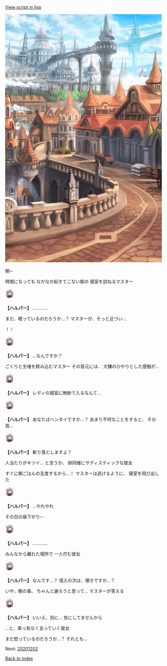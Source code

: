 [View script in lisp](../scripts/20201201.txt)

![town.png](../images/backgrounds/town.png)

朝─

時間になっても
なかなか起きてこない姫の
寝室を訪ねるマスター

<img src="../images/units/202011.png" alt="202011.png" height="34"/>

**【ハルパー】**
…………

まだ、眠っているのだろうか…？
マスターが、そっと近づい…

！！

<img src="../images/units/202011.png" alt="202011.png" height="34"/>

**【ハルパー】**
…なんですか？

ごくりと生唾を飲み込むマスター
その首元には、
大鎌のひやりとした感触が…

<img src="../images/units/202011.png" alt="202011.png" height="34"/>

**【ハルパー】**
レディの寝室に無断で入るなんて…

<img src="../images/units/202011.png" alt="202011.png" height="34"/>

**【ハルパー】**
あなたはヘンタイですか…？
あまり不埒なことをすると、
その首…

<img src="../images/units/202011.png" alt="202011.png" height="34"/>

**【ハルパー】**
斬り落としますよ？

人当たりがキツイ…
と言うか、
姉同様にサディスティックな彼女

すぐに朝ごはんの支度するから…！
マスターは逃げるように、
寝室を飛び出した

<img src="../images/units/202011.png" alt="202011.png" height="34"/>

**【ハルパー】**
…やれやれ

その日の昼下がり─

<img src="../images/units/202011.png" alt="202011.png" height="34"/>

**【ハルパー】**
…………

みんなから離れた場所で
一人佇む彼女

<img src="../images/units/202011.png" alt="202011.png" height="34"/>

**【ハルパー】**
なんです…？
侵入の次は、覗きですか…？

いや、朝の事、
ちゃんと謝ろうと思って…
マスターが答える

<img src="../images/units/202011.png" alt="202011.png" height="34"/>

**【ハルパー】**
いいえ、別に…
気にしてませんから

…と、素っ気なく去っていく彼女

まだ怒っているのだろうか…？
それとも…


Next: [20201202](20201202.md)

[Back to index](index.md)
